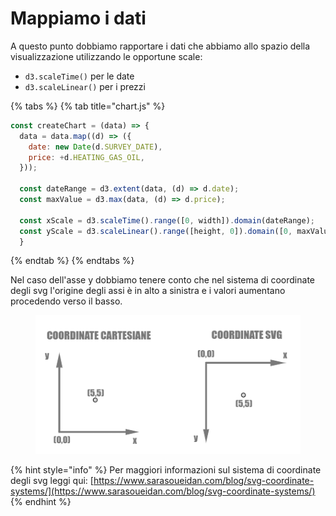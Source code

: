 # Mappiamo i dati

A questo punto dobbiamo rapportare i dati che abbiamo allo spazio della visualizzazione utilizzando le opportune scale:

* `d3.scaleTime()` per le date
* `d3.scaleLinear()` per i prezzi

{% tabs %}
{% tab title="chart.js" %}
```javascript
const createChart = (data) => {
  data = data.map((d) => ({
    date: new Date(d.SURVEY_DATE),
    price: +d.HEATING_GAS_OIL,
  }));

  const dateRange = d3.extent(data, (d) => d.date);
  const maxValue = d3.max(data, (d) => d.price);

  const xScale = d3.scaleTime().range([0, width]).domain(dateRange);
  const yScale = d3.scaleLinear().range([height, 0]).domain([0, maxValue]);
  }
```
{% endtab %}
{% endtabs %}

Nel caso dell'asse y dobbiamo tenere conto che nel sistema di coordinate degli svg l'origine degli assi è in alto a sinistra e i valori aumentano procedendo verso il basso.

<figure><img src="../../.gitbook/assets/coordinate-svg.png" alt=""><figcaption></figcaption></figure>

{% hint style="info" %}
Per maggiori informazioni sul sistema di coordinate degli svg leggi qui: [https://www.sarasoueidan.com/blog/svg-coordinate-systems/](https://www.sarasoueidan.com/blog/svg-coordinate-systems/)
{% endhint %}
